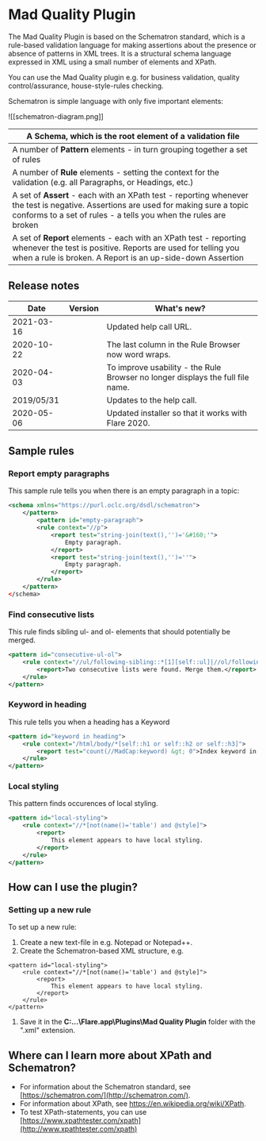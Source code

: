 # Mad Quality Plugin

The Mad Quality Plugin is based on the Schematron  standard, which is a rule-based validation language for making  assertions about the presence or absence of patterns in XML trees. It is a structural schema language expressed in XML using a small number of  elements and XPath.

You can use the Mad Quality plugin e.g. for business validation, quality control/assurance, house-style-rules checking.

Schematron is  simple language with only five important elements:

![[schematron-diagram.png]]    

| A **Schema**, which is the root element of a validation file |
| ------------------------------------------------------------ |
| A number of **Pattern** elements - in turn grouping together a set of rules |
| A number of **Rule** elements - setting the context for the validation (e.g. all Paragraphs, or Headings, etc.) |
| A set of **Assert** - each with an XPath test - reporting whenever the test is negative. Assertions are used for making sure a topic conforms to a set of rules - a tells you  when the rules are broken |
| A set of **Report** elements -  each with an XPath test - reporting whenever the test is positive.  Reports are used for telling you when a rule is broken. A Report is an  up-side-down Assertion |

## Release notes

| Date       | Version | What's new?                                                  |
| ---------- | ------- | ------------------------------------------------------------ |
| 2021-03-16 | 		   | Updated help call URL. |
| 2020-10-22 |         | The last column in the Rule Browser now word wraps.          |
| 2020-04-03 |         | To improve usability - the Rule Browser no longer displays the full file name. |
| 2019/05/31 |         | Updates to the help call.                                    |
| 2020-05-06 |         | Updated installer so that it works with Flare 2020.          |

## Sample rules

### Report empty paragraphs

This sample rule tells you when there is an empty paragraph in a topic:

```xml
<schema xmlns="https://purl.oclc.org/dsdl/schematron">
 	</pattern>
		<pattern id="empty-paragraph">
		<rule context="//p">
			<report test="string-join(text(),'')='&#160;'">
				Empty paragraph.
			</report>
			<report test="string-join(text(),'')=''">
				Empty paragraph.
			</report>
		</rule>
	</pattern>
</schema>   
```

### Find consecutive lists

This rule finds sibling ul- and ol- elements that should potentially be merged.

```xml
<pattern id="consecutive-ul-ol">
	<rule context="//ul/following-sibling::*[1][self::ul]|//ol/following-sibling::*[1][self::ol]">
		<report>Two consecutive lists were found. Merge them.</report>
	</rule>
</pattern>
```

### Keyword in heading

This rule tells you when a heading has a Keyword

```xml
<pattern id="keyword in heading">
	<rule context="/html/body/*[self::h1 or self::h2 or self::h3]">
		<report test="count(//MadCap:keyword) &gt; 0">Index keyword in heading.</report>
	</rule>
</pattern>
```

### Local styling

This pattern finds occurences of local styling.

```xml
<pattern id="local-styling">
	<rule context="//*[not(name()='table') and @style]">
		<report>
			This element appears to have local styling. 
		</report>
	</rule>
</pattern>
```

## How can I use the plugin?

### Setting up a new rule

To set up a new rule:

1. Create a new text-file in e.g. Notepad or Notepad++.
2. Create the Schematron-based XML structure, e.g.

```
<pattern id="local-styling">
	<rule context="//*[not(name()='table') and @style]">
		<report>
			This element appears to have local styling. 
		</report>
	</rule>
</pattern>
```

1. Save it in the **C:...\Flare.app\Plugins\Mad Quality Plugin** folder with the ".xml" extension.

## Where can I learn more about XPath and Schematron?

- For information about the Schematron standard, see [https://schematron.com/](http://schematron.com/).
- For information about XPath, see https://en.wikipedia.org/wiki/XPath.
- To test XPath-statements, you can use [https://www.xpathtester.com/xpath](http://www.xpathtester.com/xpath)